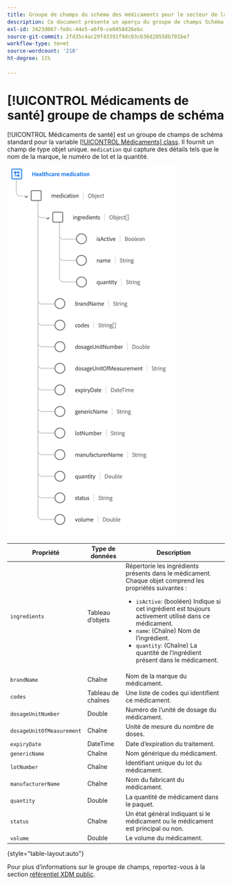 ```yaml
---
title: Groupe de champs du schéma des médicaments pour le secteur de la santé
description: Ce document présente un aperçu du groupe de champs Schéma des médicaments pour les soins de santé .
exl-id: 3423d067-fe8c-44e5-a6f9-ce0458d26ebc
source-git-commit: 2fd35c4ac29f43391f9dc03c636d20558b701be7
workflow-type: tm+mt
source-wordcount: '210'
ht-degree: 11%

---
```


# [!UICONTROL Médicaments de santé] groupe de champs de schéma

[!UICONTROL Médicaments de santé] est un groupe de champs de schéma standard pour la variable [[!UICONTROL Médicaments] class](../../classes/medication.md). Il fournit un champ de type objet unique. `medication` qui capture des détails tels que le nom de la marque, le numéro de lot et la quantité.

![](../../images/field-groups/healthcare-medication.png)

| Propriété | Type de données | Description |
| --- | --- | --- |
| `ingredients` | Tableau d’objets | Répertorie les ingrédients présents dans le médicament. Chaque objet comprend les propriétés suivantes : <ul><li>`isActive`: (booléen) Indique si cet ingrédient est toujours activement utilisé dans ce médicament.</li><li>`name`: (Chaîne) Nom de l’ingrédient.</li><li>`quantity`: (Chaîne) La quantité de l’ingrédient présent dans le médicament.</li></ul> |
| `brandName` | Chaîne | Nom de la marque du médicament. |
| `codes` | Tableau de chaînes | Une liste de codes qui identifient ce médicament. |
| `dosageUnitNumber` | Double | Numéro de l’unité de dosage du médicament. |
| `dosageUnitOfMeasurement` | Chaîne | Unité de mesure du nombre de doses. |
| `expiryDate` | DateTime | Date d’expiration du traitement. |
| `genericName` | Chaîne | Nom générique du médicament. |
| `lotNumber` | Chaîne | Identifiant unique du lot du médicament. |
| `manufacturerName` | Chaîne | Nom du fabricant du médicament. |
| `quantity` | Double | La quantité de médicament dans le paquet. |
| `status` | Chaîne | Un état général indiquant si le médicament ou le médicament est principal ou non. |
| `volume` | Double | Le volume du médicament. |

{style="table-layout:auto"}

Pour plus d’informations sur le groupe de champs, reportez-vous à la section [référentiel XDM public](https://github.com/adobe/xdm/blob/master/components/fieldgroups/medication/healthcare-medication.schema.json).
